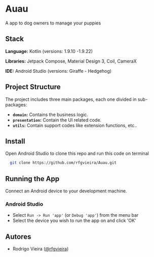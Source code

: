 
# Auau

A app to dog owners to manage your puppies


## Stack

**Language:** Kotlin (versions: 1.9.10 -1.9.22)

**Libraries:** Jetpack Compose, Material Design 3, Coil, CameraX

**IDE:** Android Studio (versions: Giraffe - Hedgehog)

## Project Structure
The project includes three main packages, each one divided in sub-packages:

- **`domain`:** Contains the business logic.
- **`presentation`:** Contain the UI related code.
- **`utils`:** Contain support codes like extension functions, etc..

## Install

Open Android Studio to clone this repo and run this code on terminal

```bash
  git clone https://github.com/rfgvieira/Auau.git
```
    
## Running the App

Connect an Android device to your development machine.

### Android Studio

* Select `Run -> Run 'app'` (or `Debug 'app'`) from the menu bar
* Select the device you wish to run the app on and click 'OK'



## Autores

- Rodrigo Vieira ([@rfgvieira](https://github.com/rfgvieira))

